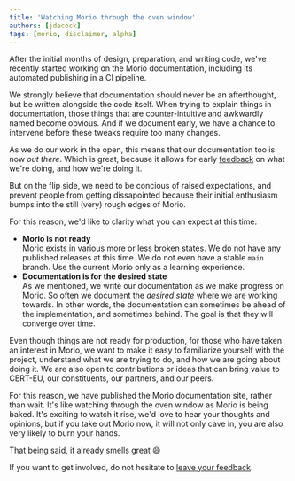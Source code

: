 ```yaml
---
title: 'Watching Morio through the oven window'
authors: [jdecock]
tags: [morio, disclaimer, alpha]
---
```


After the initial months of design, preparation, and writing code, we've
recently started working on the Morio documentation, including its automated
publishing in a CI pipeline.

<!-- truncate -->

We strongly believe that documentation should never be an afterthought, but be
written alongside the code itself. When trying to explain things in
documentation, those things that are counter-intuitive and awkwardly named
become obvious. And if we document early, we have a chance to intervene before
these tweaks require too many changes.

As we do our work in the open, this means that our documentation too is now _out there_.
Which is great, because it allows for early [feedback](https://github.com/certeu/morio/discussions) on what we're doing, and how we're doing it.

But on the flip side, we need to be concious of
raised expectations, and prevent people from getting dissapointed because their
initial enthusiasm bumps into the still (very) rough edges of Morio.

For this reason, we'd like to clarity what you can expect at this time:

- **Morio is not ready**<br />
  Morio exists in various more or less broken states. We do not have any published releases at this time. We do not even have a stable `main` branch. Use the current Morio only as a learning experience.
- **Documentation is for the desired state**<br />
  As we mentioned, we write our documentation as we make progress on Morio. So often we document the _desired state_ where we are working towards. In other words, the documentation can sometimes be ahead of the implementation, and sometimes behind. The goal is that they will converge over time.

Even though things are not ready for production, for those who have taken an
interest in Morio, we want to make it easy to familiarize yourself with the
project, understand what we are trying to do, and how we are going about doing
it. We are also open to contributions or ideas that can bring value to
CERT-EU, our constituents, our partners, and our peers.

For this reason, we have published the Morio documentation site, rather than
wait. It's like watching through the oven window as Morio is being baked. It's
exciting to watch it rise, we'd love to hear your thoughts and opinions, but if
you take out Morio now, it will not only cave in, you are also very likely to
burn your hands.

That being said, it already smells great :smile:

If you want to get involved, do not hesitate to [leave your
feedback](https://github.com/certeu/morio/discussions).
